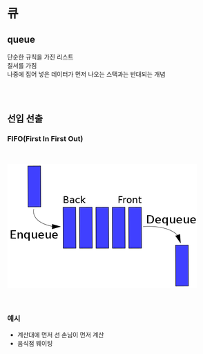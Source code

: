 # 큐

## queue

단순한 규칙을 가진 리스트  
질서를 가짐  
나중에 집어 넣은 데이터가 먼저 나오는 스택과는 반대되는 개념

<br><br>

## 선입 선출

### FIFO(First In First Out)

<br>

![](../Images/큐.png)

<br>

### 예시
* 계산대에 먼저 선 손님이 먼저 계산
* 음식점 웨이팅
